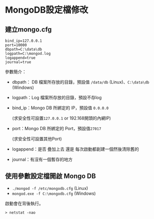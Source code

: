 # MongoDB設定檔修改 #

## 建立mongo.cfg ##

    bind_ip=127.0.0.1
    port=10000
    dbpath=C:\data\db
    logpath=C:\mongod.log
    logappend=true
    journal=true

參數簡介：

- dbpath： DB 檔案所存放的目錄，預設值 `/data/db` (Linux)、`C:\data\db` (Windows)
- logpath：Log 檔案所存放的目錄，預設不存log
- bind_ip：Mongo DB 所綁定的 IP，預設值 `0.0.0.0`

    (求安全性可設置`127.0.0.1` or 192.168開頭的內網IP)

- port：Mongo DB 所綁定的 Port，預設值`27017`

    (求安全性可設置其他Port)

- logappend：是否 疊加上去 還是 每次啟動都創建一個然後清除舊的
- journal：有沒有一個暫存的地方

## 使用參數設定檔開啟 Mongo DB ##

- `./mongod -f /etc/mongodb.cfg` (Linux)
- `mongod.exe -f C:\mongodb.cfg` (Windows)

啟動會在背後執行。

	> netstat -nao